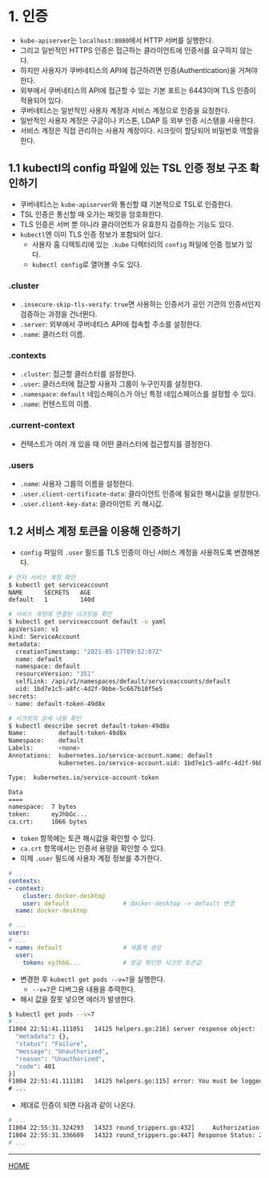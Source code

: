 # 1. 인증

- `kube-apiserver`는 `localhost:8080`에서 HTTP 서버를 실행한다.
- 그리고 일반적인 HTTPS 인증은 접근하는 클라이언트에 인증서를 요구하지 않는다.
- 하지만 사용자가 쿠버네티스의 API에 접근하려면 인증(Authentication)을 거쳐야 한다.
- 외부에서 쿠버네티스의 API에 접근할 수 있는 기본 포트는 6443이며 TLS 인증이 적용되어 있다.
- 쿠버네티스는 일반적인 사용자 계정과 서비스 계정으로 인증을 요청한다.
- 일반적인 사용자 계정은 구글이나 키스톤, LDAP 등 외부 인증 시스템을 사용한다.
- 서비스 계정은 직접 관리하는 사용자 계정이다. 시크릿이 할당되어 비밀번호 역할을 한다.

## 1.1 kubectl의 config 파일에 있는 TSL 인증 정보 구조 확인하기

- 쿠버네티스는 `kube-apiserver`와 통신할 떄 기본적으로 TSL로 인증한다.
- TSL 인증은 통신할 때 오가는 패킷을 암호화한다.
- TLS 인증은 서버 뿐 아니라 클라이언트가 유효한지 검증하는 기능도 있다.
- `kubectl`엔 이미 TLS 인증 정보가 포함되어 있다.
    - 사용자 홈 디렉토리에 있는 `.kube` 디렉터리의 `config` 파일에 인증 정보가 있다.
    - `kubectl config`로 열어볼 수도 있다.

### .cluster

- `.insecure-skip-tls-verify`: `true`면 사용하는 인증서가 공인 기관의 인증서인지 검증하는 과정을 건너뛴다.
- `.server`: 외부에서 쿠버네티스 API에 접속할 주소를 설정한다.
- `.name`: 클러스터 이름.

### .contexts

- `.cluster`: 접근할 클러스터를 설정한다.
- `.user`: 클러스터에 접근할 사용자 그룹이 누구인지를 설정한다.
- `.namespace`: `default` 네임스페이스가 아닌 특정 네임스페이스를 설정할 수 있다.
- `.name`: 컨텐스트의 이름.

### .current-context

- 컨텍스트가 여러 개 있을 때 어떤 클러스터에 접근할지를 결정한다.

### .users

- `.name`: 사용자 그룹의 이름을 설정한다.
- `.user.client-certificate-data`: 클라이언트 인증에 필요한 해시값을 설정한다.
- `.user.client-key-data`: 클라이언트 키 해시값.

## 1.2 서비스 계정 토큰을 이용해 인증하기

- `config` 파일의 `.user` 필드를 TLS 인증이 아닌 서비스 계정을 사용하도록 변경해본다.

```zsh
# 먼저 서비스 계정 확인
$ kubectl get serviceaccount
NAME      SECRETS   AGE
default   1         140d

# 서비스 계정에 연결된 시크릿을 확인
$ kubectl get serviceaccount default -o yaml
apiVersion: v1
kind: ServiceAccount
metadata:
  creationTimestamp: "2021-05-17T09:52:07Z"
  name: default
  namespace: default
  resourceVersion: "351"
  selfLink: /api/v1/namespaces/default/serviceaccounts/default
  uid: 1bd7e1c5-a8fc-4d2f-9bbe-5c667b10f5e5
secrets:
- name: default-token-49d8x

# 시크릿의 상세 내용 확인
$ kubectl describe secret default-token-49d8x
Name:         default-token-49d8x
Namespace:    default
Labels:       <none>
Annotations:  kubernetes.io/service-account.name: default
              kubernetes.io/service-account.uid: 1bd7e1c5-a8fc-4d2f-9bbe-5c667b10f5e5

Type:  kubernetes.io/service-account-token

Data
====
namespace:  7 bytes
token:      eyJhbGc...
ca.crt:     1066 bytes
```

- `token` 항목에는 토큰 해시값을 확인할 수 있다.
- `ca.crt` 항목에서는 인증서 용량을 확인할 수 있다.
- 이제 `.user` 필드에 사용자 계정 정보를 추가한다.

```yaml
# ...
contexts:
- context:
    cluster: docker-desktop
    user: default               # docker-desktop -> default 변경
  name: docker-desktop                 

# ...
users:
# ...
- name: default                 # 새롭게 생성
  user:
    token: eyJhbG...            # 방금 확인한 시크릿 토큰값
```

- 변경한 후 `kubectl get pods --v=7`을 실행한다.
    - `--v=7`은 디버그용 내용을 추력한다.
- 해시 값을 잘못 넣으면 에러가 발생한다.

```zsh
$ kubectl get pods --v=7
# ...
I1004 22:51:41.111051   14125 helpers.go:216] server response object: [{
  "metadata": {},
  "status": "Failure",
  "message": "Unauthorized",
  "reason": "Unauthorized",
  "code": 401
}]
F1004 22:51:41.111101   14125 helpers.go:115] error: You must be logged in to the server (Unauthorized)
# ...
```

- 제대로 인증이 되면 다음과 같이 나온다.

```zsh
# ...
I1004 22:55:31.324293   14323 round_trippers.go:432]     Authorization: Bearer <masked>
I1004 22:55:31.336609   14323 round_trippers.go:447] Response Status: 200 OK in 12 milliseconds
# ...
```

-----
[HOME](./index.md)
